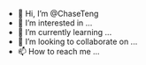 - 👋 Hi, I’m @ChaseTeng
- 👀 I’m interested in ...
- 🌱 I’m currently learning ...
- 💞️ I’m looking to collaborate on ...
- 📫 How to reach me ...

<!---
ChaseTeng/ChaseTeng is a ✨ special ✨ repository because its `README.md` (this file) appears on your GitHub profile.
You can click the Preview link to take a look at your changes.
--->
